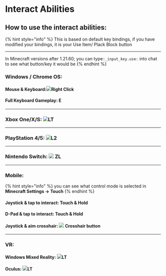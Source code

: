 # Interact Abilities

## How to use the interact abilities:

{% hint style="info" %}
This is based on default key bindings, if you have modified your bindings, it is your Use Item/ Plack Block button

***

In Minecraft versions after 1.21.60; you can type`:_input_key.use:` into chat to see what button/key it would be
{% endhint %}

### Windows / Chrome OS:&#x20;

#### Mouse & Keyboard:![](https://wiki.bedrock.dev/assets/images/concepts/emojis/keyboard/right_click.png)Right Click

#### Full Keyboard Gameplay:  E

***

### Xbox One/X/S: ![](https://wiki.bedrock.dev/assets/images/concepts/emojis/xbox/left_trigger.png)LT

***

### PlayStation 4/5: ![](https://wiki.bedrock.dev/assets/images/concepts/emojis/playstation/left_trigger.png)L2

***

### Nintendo Switch: ![](https://wiki.bedrock.dev/assets/images/concepts/emojis/switch/left_trigger.png) ZL

***

### Mobile:

{% hint style="info" %}
you can see what control mode is selected in **Minecraft Settings -> Touch**
{% endhint %}

#### Joystick & tap to interact: Touch & Hold <a href="#joystick-and-tap-to-interact" id="joystick-and-tap-to-interact"></a>

#### **D-Pad & tap to interact:** Touch & Hold <a href="#d-pad-and-tap-to-interact" id="d-pad-and-tap-to-interact"></a>

#### **Joystick & aim crosshair:** ![](https://wiki.bedrock.dev/assets/images/concepts/emojis/new_touch/place.png) Crosshair button <a href="#joystick-and-aim-crosshair" id="joystick-and-aim-crosshair"></a>

***

### VR:

#### Windows Mixed Reality: ![](https://wiki.bedrock.dev/assets/images/concepts/emojis/windowsMR/left_trigger.png)LT

#### Oculus: ![](https://wiki.bedrock.dev/assets/images/concepts/emojis/oculus/left_trigger.png)LT

